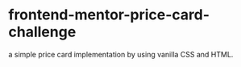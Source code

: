 # frontend-mentor-price-card-challenge
a simple price card implementation by using vanilla CSS and HTML.
